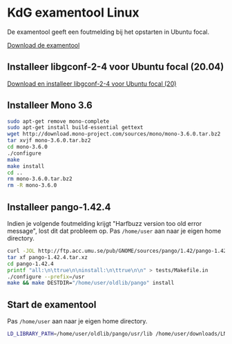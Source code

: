 # KdG examentool Linux
De examentool geeft een foutmelding bij het opstarten in Ubuntu focal. 

[Download de examentool](https://canvas.kdg.be/courses/17333/file_contents/course%20files/xtl_linux.zip?canvas_download=1&canvas_qs_wrap=1) 


## Installeer libgconf-2-4 voor Ubuntu focal (20.04)
[Download en installeer libgconf-2-4 voor Ubuntu focal (20)](https://www.ubuntuupdates.org/package/core/focal/universe/base/libgconf-2-4)


## Installeer Mono 3.6
```bash
sudo apt-get remove mono-complete
sudo apt-get install build-essential gettext
wget http://download.mono-project.com/sources/mono/mono-3.6.0.tar.bz2
tar xvjf mono-3.6.0.tar.bz2
cd mono-3.6.0
./configure
make
make install
cd ..
rm mono-3.6.0.tar.bz2
rm -R mono-3.6.0
```


## Installeer pango-1.42.4
Indien je volgende foutmelding krijgt "Harfbuzz version too old error message", lost dit dat probleem op. Pas ```/home/user``` aan naar je eigen home directory.

```bash
curl -JOL http://ftp.acc.umu.se/pub/GNOME/sources/pango/1.42/pango-1.42.4.tar.xz
tar xf pango-1.42.4.tar.xz
cd pango-1.42.4
printf "all:\n\ttrue\n\ninstall:\n\ttrue\n\n" > tests/Makefile.in
./configure --prefix=/usr
make && make DESTDIR="/home/user/oldlib/pango" install
```


## Start de examentool
Pas ```/home/user``` aan naar je eigen home directory.
```bash
LD_LIBRARY_PATH=/home/user/oldlib/pango/usr/lib /home/user/downloads/LNX-v4-alpha-P2.2017-18/kdg-xtl
```
